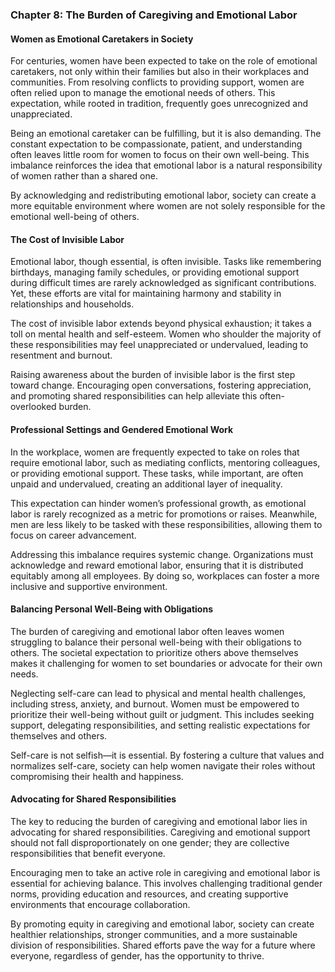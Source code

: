 ### Chapter 8: The Burden of Caregiving and Emotional Labor  

#### **Women as Emotional Caretakers in Society**  

For centuries, women have been expected to take on the role of emotional caretakers, not only within their families but also in their workplaces and communities. From resolving conflicts to providing support, women are often relied upon to manage the emotional needs of others. This expectation, while rooted in tradition, frequently goes unrecognized and unappreciated.  

Being an emotional caretaker can be fulfilling, but it is also demanding. The constant expectation to be compassionate, patient, and understanding often leaves little room for women to focus on their own well-being. This imbalance reinforces the idea that emotional labor is a natural responsibility of women rather than a shared one.  

By acknowledging and redistributing emotional labor, society can create a more equitable environment where women are not solely responsible for the emotional well-being of others.  

#### **The Cost of Invisible Labor**  

Emotional labor, though essential, is often invisible. Tasks like remembering birthdays, managing family schedules, or providing emotional support during difficult times are rarely acknowledged as significant contributions. Yet, these efforts are vital for maintaining harmony and stability in relationships and households.  

The cost of invisible labor extends beyond physical exhaustion; it takes a toll on mental health and self-esteem. Women who shoulder the majority of these responsibilities may feel unappreciated or undervalued, leading to resentment and burnout.  

Raising awareness about the burden of invisible labor is the first step toward change. Encouraging open conversations, fostering appreciation, and promoting shared responsibilities can help alleviate this often-overlooked burden.  

#### **Professional Settings and Gendered Emotional Work**  

In the workplace, women are frequently expected to take on roles that require emotional labor, such as mediating conflicts, mentoring colleagues, or providing emotional support. These tasks, while important, are often unpaid and undervalued, creating an additional layer of inequality.  

This expectation can hinder women’s professional growth, as emotional labor is rarely recognized as a metric for promotions or raises. Meanwhile, men are less likely to be tasked with these responsibilities, allowing them to focus on career advancement.  

Addressing this imbalance requires systemic change. Organizations must acknowledge and reward emotional labor, ensuring that it is distributed equitably among all employees. By doing so, workplaces can foster a more inclusive and supportive environment.  

#### **Balancing Personal Well-Being with Obligations**  

The burden of caregiving and emotional labor often leaves women struggling to balance their personal well-being with their obligations to others. The societal expectation to prioritize others above themselves makes it challenging for women to set boundaries or advocate for their own needs.  

Neglecting self-care can lead to physical and mental health challenges, including stress, anxiety, and burnout. Women must be empowered to prioritize their well-being without guilt or judgment. This includes seeking support, delegating responsibilities, and setting realistic expectations for themselves and others.  

Self-care is not selfish—it is essential. By fostering a culture that values and normalizes self-care, society can help women navigate their roles without compromising their health and happiness.  

#### **Advocating for Shared Responsibilities**  

The key to reducing the burden of caregiving and emotional labor lies in advocating for shared responsibilities. Caregiving and emotional support should not fall disproportionately on one gender; they are collective responsibilities that benefit everyone.  

Encouraging men to take an active role in caregiving and emotional labor is essential for achieving balance. This involves challenging traditional gender norms, providing education and resources, and creating supportive environments that encourage collaboration.  

By promoting equity in caregiving and emotional labor, society can create healthier relationships, stronger communities, and a more sustainable division of responsibilities. Shared efforts pave the way for a future where everyone, regardless of gender, has the opportunity to thrive.  
